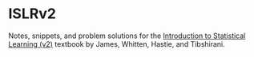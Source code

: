 # ISLRv2
Notes, snippets, and problem solutions for the [Introduction to Statistical Learning (v2)](https://www.statlearning.com/) textbook by James, Whitten, Hastie, and Tibshirani.
